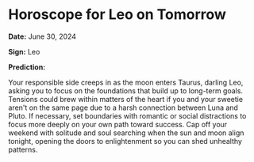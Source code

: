 # Horoscope for Leo on Tomorrow

**Date:** June 30, 2024

**Sign:** Leo

**Prediction:**

Your responsible side creeps in as the moon enters Taurus, darling Leo, asking you to focus on the foundations that build up to long-term goals. Tensions could brew within matters of the heart if you and your sweetie aren't on the same page due to a harsh connection between Luna and Pluto. If necessary, set boundaries with romantic or social distractions to focus more deeply on your own path toward success. Cap off your weekend with solitude and soul searching when the sun and moon align tonight, opening the doors to enlightenment so you can shed unhealthy patterns.
